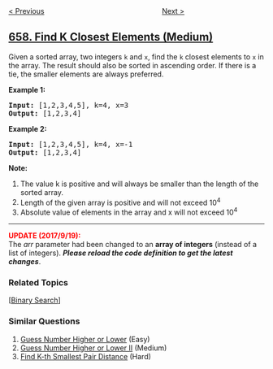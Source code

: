 <!--|This file generated by command(leetcode description); DO NOT EDIT.    |-->
<!--+----------------------------------------------------------------------+-->
<!--|@author    openset <openset.wang@gmail.com>                           |-->
<!--|@link      https://github.com/openset                                 |-->
<!--|@home      https://github.com/tonymontaro/leetcode-hints                        |-->
<!--+----------------------------------------------------------------------+-->

[< Previous](https://github.com/tonymontaro/leetcode-hints/tree/master/problems/robot-return-to-origin "Robot Return to Origin")
　　　　　　　　　　　　　　　　
[Next >](https://github.com/tonymontaro/leetcode-hints/tree/master/problems/split-array-into-consecutive-subsequences "Split Array into Consecutive Subsequences")

## [658. Find K Closest Elements (Medium)](https://leetcode.com/problems/find-k-closest-elements "找到 K 个最接近的元素")

<p>
Given a sorted array, two integers <code>k</code> and <code>x</code>, find the <code>k</code> closest elements to <code>x</code> in the array.  The result should also be sorted in ascending order.
If there is a tie,  the smaller elements are always preferred.
</p>

<p><b>Example 1:</b><br />
<pre>
<b>Input:</b> [1,2,3,4,5], k=4, x=3
<b>Output:</b> [1,2,3,4]
</pre>
</p>


<p><b>Example 2:</b><br />
<pre>
<b>Input:</b> [1,2,3,4,5], k=4, x=-1
<b>Output:</b> [1,2,3,4]
</pre>
</p>

<p><b>Note:</b><br>
<ol>
<li>The value k is positive and will always be smaller than the length of the sorted array.</li>
<li> Length of the given array is positive and will not exceed 10<sup>4</sup></li>
<li> Absolute value of elements in the array and x will not exceed 10<sup>4</sup></li>
</ol>
</p>

<hr />

<p>
<b><font color="red">UPDATE (2017/9/19):</font></b><br />
The <i>arr</i> parameter had been changed to an <b>array of integers</b> (instead of a list of integers). <b><i>Please reload the code definition to get the latest changes</i></b>.
</p>

### Related Topics
  [[Binary Search](https://github.com/tonymontaro/leetcode-hints/tree/master/tag/binary-search/README.md)]

### Similar Questions
  1. [Guess Number Higher or Lower](https://github.com/tonymontaro/leetcode-hints/tree/master/problems/guess-number-higher-or-lower) (Easy)
  1. [Guess Number Higher or Lower II](https://github.com/tonymontaro/leetcode-hints/tree/master/problems/guess-number-higher-or-lower-ii) (Medium)
  1. [Find K-th Smallest Pair Distance](https://github.com/tonymontaro/leetcode-hints/tree/master/problems/find-k-th-smallest-pair-distance) (Hard)
